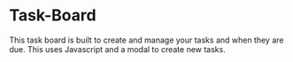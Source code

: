 # Task-Board
This task board is built to create and manage your tasks and when they are due.
This uses Javascript and a modal to create new tasks.
